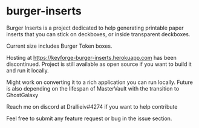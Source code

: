# burger-inserts

Burger Inserts is a project dedicated to help generating printable paper inserts that you can stick on deckboxes, or inside transparent deckboxes.

Current size includes Burger Token boxes.

Hosting at https://keyforge-burger-inserts.herokuapp.com has been discontinued.
Project is still available as open source if you want to build it and run it locally.

Might work on converting it to a rich application you can run locally.
Future is also depending on the lifespan of MasterVault with the transition to GhostGalaxy

Reach me on discord at Drallieiv#4274 if you want to help contribute


Feel free to submit any feature request or bug in the issue section.
